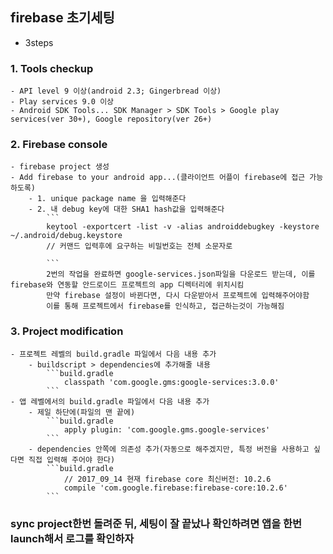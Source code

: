 ## firebase 초기세팅
- 3steps

### 1. Tools checkup
    - API level 9 이상(android 2.3; Gingerbread 이상)
    - Play services 9.0 이상
    - Android SDK Tools... SDK Manager > SDK Tools > Google play services(ver 30+), Google repository(ver 26+)

### 2. Firebase console
    - firebase project 생성
    - Add firebase to your android app...(클라이언트 어플이 firebase에 접근 가능하도록)
        - 1. unique package name 을 입력해준다
        - 2. 내 debug key에 대한 SHA1 hash값을 입력해준다
            ```
            keytool -exportcert -list -v -alias androiddebugkey -keystore ~/.android/debug.keystore
            // 커맨드 입력후에 요구하는 비밀번호는 전체 소문자로

            ```
            2번의 작업을 완료하면 google-services.json파일을 다운로드 받는데, 이를 firebase와 연동할 안드로이드 프로젝트의 app 디렉터리에 위치시킴
            만약 firebase 설정이 바뀐다면, 다시 다운받아서 프로젝트에 입력해주어야함
            이를 통해 프로젝트에서 firebase를 인식하고, 접근하는것이 가능해짐

### 3. Project modification
    - 프로젝트 레벨의 build.gradle 파일에서 다음 내용 추가
        - buildscript > dependencies에 추가해줄 내용
            ```build.gradle
                classpath 'com.google.gms:google-services:3.0.0'
            ```
    - 앱 레벨에서의 build.gradle 파일에서 다음 내용 추가
        - 제일 하단에(파일의 맨 끝에) 
            ```build.gradle
                apply plugin: 'com.google.gms.google-services'
            ```
        - dependencies 안쪽에 의존성 추가(자동으로 해주겠지만, 특정 버전을 사용하고 싶다면 직접 입력해 주어야 한다)
            ```build.gradle
                // 2017_09_14 현재 firebase core 최신버전: 10.2.6
                compile 'com.google.firebase:firebase-core:10.2.6'
            ```
### sync project한번 돌려준 뒤, 세팅이 잘 끝났나 확인하려면 앱을 한번 launch해서 로그를 확인하자


